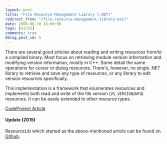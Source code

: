 ```yaml
---
layout: post
title: "File Resource Management Library (.NET)"
redirect_from: "/file-resource-management-library-net/"
date: 2008-08-10 18:00:00
tags: [win32]
comments: true
dblog_post_id: 5
---
```

There are several good articles about reading and writing resources from/to a compiled binary. Most focus on retrieving module version information and modifying version information, mostly in C++. Some detail the same operations for cursor or dialog resources. There's, however, no single .NET library to retrieve and save any type of resources, or any library to edit version resources specifically.

This implementation is a framework that enumerates resources and implements both read and write of the file version (`VS_VERSIONINFO`) resources. It can be easily extended to other resource types.

<a href='https://www.codeproject.com/Articles/27373/File-Resource-Management-Library-NET' target='_blank'>CodeProject Article</a>

#### Update (2015)

ResourceLib which started as the above-mentioned article can be found on <a href='https://github.com/dblock/resourcelib' target='_blank'>Github</a>.

